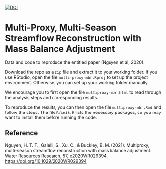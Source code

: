 [![DOI](https://zenodo.org/badge/318567819.svg)](https://zenodo.org/badge/latestdoi/318567819)

# Multi-Proxy, Multi-Season Streamflow Reconstruction with Mass Balance Adjustment

Data and code to reproduce the entitled paper (Nguyen et al, 2020).

Download the repo as a `zip` file and extract it to your working folder. If you use RStudio, open the file `multi-proxy-mbr.Rproj` to set up the project environment. Otherwise, you can set up your working folder manually.

We encourage you to first open the file `multiproxy-mbr.html` to read through the analysis steps and corresponding results.

To reproduce the results, you can then open the file `multiproxy-mbr.Rmd` and follow the steps. The file `R/init.R` lists the necessary packages, so you may want to install them before running the code.


## Reference

Nguyen, H. T. T., Galelli, S., Xu, C., & Buckley, B. M. (2021). Multiproxy, multi-season streamflow reconstruction with mass balance adjustment. Water Resources Research, 57, e2020WR029394. https://doi.org/10.1029/2020WR029394
